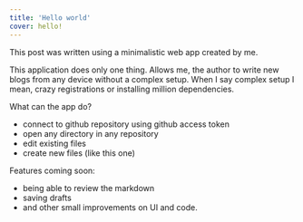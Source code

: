 ```yaml
---
title: 'Hello world'
cover: hello!
---
```


This post was written using a minimalistic web app created by me. 

This application does only one thing. Allows me, the author to write new blogs from any device without a complex setup. When I say complex setup I mean, crazy registrations or installing million dependencies. 

What can the app do?  

- connect to github repository using github access token
- open any directory in any repository
- edit existing files
- create new files (like this one)

Features coming soon:

- being able to review the markdown
- saving drafts
- and other small improvements on UI and code. 



